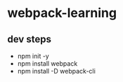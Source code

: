 # webpack-learning

## dev steps

* npm init -y
* npm install webpack
* npm install -D webpack-cli

